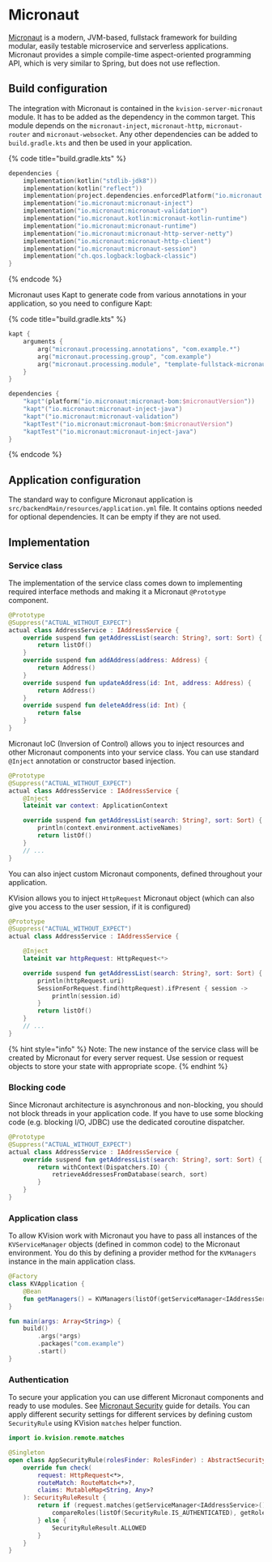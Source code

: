 # Micronaut

[Micronaut](https://micronaut.io) is a modern, JVM-based, fullstack framework for building modular, easily testable microservice and serverless applications. Micronaut provides a simple compile-time aspect-oriented programming API, which is very similar to Spring, but does not use reflection.

## Build configuration

The integration with Micronaut is contained in the `kvision-server-micronaut` module. It has to be added as the dependency in the common target. This module depends on the `micronaut-inject`, `micronaut-http`, `micronaut-router` and `micronaut-websocket`. Any other dependencies can be added to `build.gradle.kts` and then be used in your application.

{% code title="build.gradle.kts" %}
```kotlin
dependencies {
    implementation(kotlin("stdlib-jdk8"))
    implementation(kotlin("reflect"))
    implementation(project.dependencies.enforcedPlatform("io.micronaut:micronaut-bom:$micronautVersion"))
    implementation("io.micronaut:micronaut-inject")
    implementation("io.micronaut:micronaut-validation")
    implementation("io.micronaut.kotlin:micronaut-kotlin-runtime")
    implementation("io.micronaut:micronaut-runtime")
    implementation("io.micronaut:micronaut-http-server-netty")
    implementation("io.micronaut:micronaut-http-client")
    implementation("io.micronaut:micronaut-session")
    implementation("ch.qos.logback:logback-classic")
}
```
{% endcode %}

Micronaut uses Kapt to generate code from various annotations in your application, so you need to configure Kapt:

{% code title="build.gradle.kts" %}
```kotlin
kapt {
    arguments {
        arg("micronaut.processing.annotations", "com.example.*")
        arg("micronaut.processing.group", "com.example")
        arg("micronaut.processing.module", "template-fullstack-micronaut")
    }
}

dependencies {
    "kapt"(platform("io.micronaut:micronaut-bom:$micronautVersion"))
    "kapt"("io.micronaut:micronaut-inject-java")
    "kapt"("io.micronaut:micronaut-validation")
    "kaptTest"("io.micronaut:micronaut-bom:$micronautVersion")
    "kaptTest"("io.micronaut:micronaut-inject-java")
}
```
{% endcode %}

## Application configuration

The standard way to configure Micronaut application is `src/backendMain/resources/application.yml` file. It contains options needed for optional dependencies. It can be empty if they are not used.

## Implementation

### Service class

The implementation of the service class comes down to implementing required interface methods and making it a Micronaut `@Prototype` component.&#x20;

```kotlin
@Prototype
@Suppress("ACTUAL_WITHOUT_EXPECT")
actual class AddressService : IAddressService {
    override suspend fun getAddressList(search: String?, sort: Sort) {
        return listOf()
    }
    override suspend fun addAddress(address: Address) {
        return Address()
    }
    override suspend fun updateAddress(id: Int, address: Address) {
        return Address()
    }
    override suspend fun deleteAddress(id: Int) {
        return false
    }
}
```

Micronaut IoC (Inversion of Control) allows you to inject resources and other Micronaut components into your service class. You can use standard `@Inject` annotation or constructor based injection.

```kotlin
@Prototype
@Suppress("ACTUAL_WITHOUT_EXPECT")
actual class AddressService : IAddressService {
    @Inject
    lateinit var context: ApplicationContext

    override suspend fun getAddressList(search: String?, sort: Sort) {
        println(context.environment.activeNames)
        return listOf()
    }
    // ...
}
```

You can also inject custom Micronaut components, defined throughout your application.

KVision allows you to inject `HttpRequest` Micronaut object (which can also give you access to the user session, if it is configured)

```kotlin
@Prototype
@Suppress("ACTUAL_WITHOUT_EXPECT")
actual class AddressService : IAddressService {

    @Inject
    lateinit var httpRequest: HttpRequest<*>

    override suspend fun getAddressList(search: String?, sort: Sort) {
        println(httpRequest.uri)
        SessionForRequest.find(httpRequest).ifPresent { session ->
            println(session.id)    
        }
        return listOf()
    }
    // ...
}
```

{% hint style="info" %}
Note: The new instance of the service class will be created by Micronaut for every server request. Use session or request objects to store your state with appropriate scope.
{% endhint %}

### **Blocking code**

Since Micronaut architecture is asynchronous and non-blocking, you should not block threads in your application code. If you have to use some blocking code (e.g. blocking I/O, JDBC) use the dedicated coroutine dispatcher.

```kotlin
@Prototype
@Suppress("ACTUAL_WITHOUT_EXPECT")
actual class AddressService : IAddressService {
    override suspend fun getAddressList(search: String?, sort: Sort) {
        return withContext(Dispatchers.IO) {
            retrieveAddressesFromDatabase(search, sort)
        }
    }
}
```

### Application class

To allow KVision work with Micronaut you have to pass all instances of the `KVServiceManager` objects (defined in common code) to the Micronaut environment. You do this by defining a provider method for the `KVManagers` instance in the main application class.

```kotlin
@Factory
class KVApplication {
    @Bean
    fun getManagers() = KVManagers(listOf(getServiceManager<IAddressService>()))
}

fun main(args: Array<String>) {
    build()
        .args(*args)
        .packages("com.example")
        .start()
}
```

### Authentication

To secure your application you can use different Micronaut components and ready to use modules. See [Micronaut Security](https://micronaut-projects.github.io/micronaut-security/latest/guide/) guide for details. You can apply different security settings for different services by defining custom `SecurityRule` using KVision `matches` helper function.

```kotlin
import io.kvision.remote.matches

@Singleton
open class AppSecurityRule(rolesFinder: RolesFinder) : AbstractSecurityRule(rolesFinder) {
    override fun check(
        request: HttpRequest<*>,
        routeMatch: RouteMatch<*>?,
        claims: MutableMap<String, Any>?
    ): SecurityRuleResult {
        return if (request.matches(getServiceManager<IAddressService>(), getServiceManager<IProfileService>())) {
            compareRoles(listOf(SecurityRule.IS_AUTHENTICATED), getRoles(claims))
        } else {
            SecurityRuleResult.ALLOWED
        }
    }
}
```
